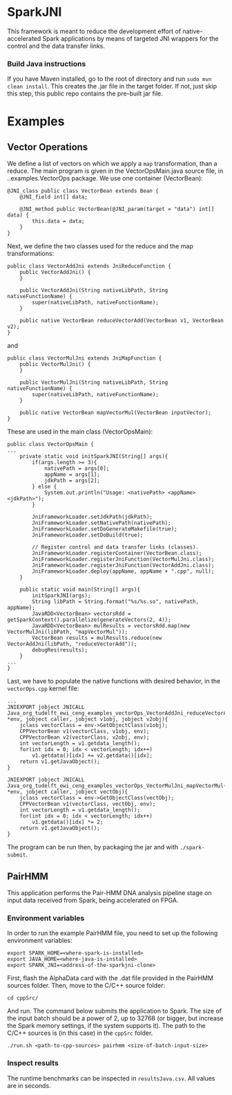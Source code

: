# SparkJNI
This framework is meant to reduce the development effort of native-accelerated Spark applications by means of targeted JNI wrappers for the control and the data transfer links.

### Build Java instructions
If you have Maven installed, go to the root of directory and run ```sudo mvn clean install```. This creates the .jar file in the target folder. If not, just skip this step, this public repo contains the pre-built jar file.

# Examples
## Vector Operations
We define a list of vectors on which we apply a ```map``` transformation, than a reduce. The main program is given in the VectorOpsMain.java source file, in ..examples.VectorOps package. We use one container (VectorBean):
```
@JNI_class public class VectorBean extends Bean {
    @JNI_field int[] data;

    @JNI_method public VectorBean(@JNI_param(target = "data") int[] data) {
        this.data = data;
    }
}
```
Next, we define the two classes used for the reduce and the map transformations:
```
public class VectorAddJni extends JniReduceFunction {
    public VectorAddJni() {
    }

    public VectorAddJni(String nativeLibPath, String nativeFunctionName) {
        super(nativeLibPath, nativeFunctionName);
    }

    public native VectorBean reduceVectorAdd(VectorBean v1, VectorBean v2);
}
```
and
```
public class VectorMulJni extends JniMapFunction {
    public VectorMulJni() {
    }

    public VectorMulJni(String nativeLibPath, String nativeFunctionName) {
        super(nativeLibPath, nativeFunctionName);
    }

    public native VectorBean mapVectorMul(VectorBean inputVector);
}
```
These are used in the main class (VectorOpsMain):
```
public class VectorOpsMain {
...
    private static void initSparkJNI(String[] args){
        if(args.length >= 3){
            nativePath = args[0];
            appName = args[1];
            jdkPath = args[2];
        } else {
            System.out.println("Usage: <nativePath> <appName> <jdkPath>");
        }

        JniFrameworkLoader.setJdkPath(jdkPath);
        JniFrameworkLoader.setNativePath(nativePath);
        JniFrameworkLoader.setDoGenerateMakefile(true);
        JniFrameworkLoader.setDoBuild(true);

        // Register control and data transfer links (classes).
        JniFrameworkLoader.registerContainer(VectorBean.class);
        JniFrameworkLoader.registerJniFunction(VectorMulJni.class);
        JniFrameworkLoader.registerJniFunction(VectorAddJni.class);
        JniFrameworkLoader.deploy(appName, appName + ".cpp", null);
    }

    public static void main(String[] args){
        initSparkJNI(args);
        String libPath = String.format("%s/%s.so", nativePath, appName);
        JavaRDD<VectorBean> vectorsRdd = getSparkContext().parallelize(generateVectors(2, 4));
        JavaRDD<VectorBean> mulResults = vectorsRdd.map(new VectorMulJni(libPath, "mapVectorMul"));
        VectorBean results = mulResults.reduce(new VectorAddJni(libPath, "reduceVectorAdd"));
        debugRes(results);
    }
...
}
```
Last, we have to populate the native functions with desired behavior, in the ```vectorOps.cpp``` kernel file:
```
...
JNIEXPORT jobject JNICALL Java_org_tudelft_ewi_ceng_examples_vectorOps_VectorAddJni_reduceVectorAdd(JNIEnv *env, jobject caller, jobject v1obj, jobject v2obj){
    jclass vectorClass = env->GetObjectClass(v1obj);
    CPPVectorBean v1(vectorClass, v1obj, env);
    CPPVectorBean v2(vectorClass, v2obj, env);
    int vectorLength = v1.getdata_length();
    for(int idx = 0; idx < vectorLength; idx++)
        v1.getdata()[idx] += v2.getdata()[idx];
    return v1.getJavaObject();
}

JNIEXPORT jobject JNICALL Java_org_tudelft_ewi_ceng_examples_vectorOps_VectorMulJni_mapVectorMul(JNIEnv *env, jobject caller, jobject vectObj){
    jclass vectorClass = env->GetObjectClass(vectObj);
    CPPVectorBean v1(vectorClass, vectObj, env);
    int vectorLength = v1.getdata_length();
    for(int idx = 0; idx < vectorLength; idx++)
        v1.getdata()[idx] *= 2;
    return v1.getJavaObject();
}
```
The program can be run then, by packaging the jar and with ```./spark-submit```.
## PairHMM
This application performs the Pair-HMM DNA analysis pipeline stage on input data received from Spark, being accelerated on FPGA.
### Environment variables
In order to run the example PairHMM file, you need to set up the following environment variables:
```
export SPARK_HOME=<where-spark-is-installed>
export JAVA_HOME=<where-java-is-installed>
export SPARK_JNI=<address-of-the-sparkjni-clone>
```

First, flash the AlphaData card with the .dat file provided in the PairHMM sources folder.
Then, move to the C/C++ source folder:
```
cd cppSrc/
```
And run. The command below submits the application to Spark. The size of the input batch should be a power of 2, up to 32768 (or bigger, but increase the Spark memory settings, if the system supports it). The path to the C/C++ sources is (in this case) in the ```cppSrc``` folder.
```
./run.sh <path-to-cpp-sources> pairhmm <size-of-batch-input-size>
```

### Inspect results
The runtime benchmarks can be inspected in ```resultsJava.csv```. All values are in seconds.

